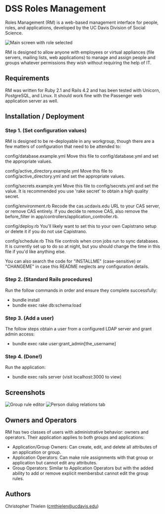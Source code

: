# DSS Roles Management

Roles Management (RM) is a web-based management interface for people, roles, and applications, developed by the UC Davis Division of Social Science.

![Main screen with role selected](http://169.237.101.195/image1.png "Main screen with role selected")

RM is designed to allow anyone with employees or  virtual appliances (file servers, mailing lists, web applications) to manage and assign people and groups whatever permissions they wish without requiring the help of IT.

## Requirements

RM was written for Ruby 2.1 and Rails 4.2 and has been tested with Unicorn, PostgreSQL, and Linux. It should work fine with the Passenger web application server as well.

## Installation / Deployment

### Step 1. (Set configuration values)

RM is designed to be re-deployable in any workgroup, though there
are a few matters of configuration that need to be attended to:

config/database.example.yml
	Move this file to config/database.yml and set the appropriate values.

config/active_directory.example.yml
  Move this file to config/active_directory.yml and set the appropriate values.

config/secrets.example.yml
	Move this file to config/secrets.yml and set the value. It is recommended
	you use 'rake secret' to obtain a high quality secret.

config/environment.rb
	Recode the cas.ucdavis.edu URL to your CAS server, or remove CAS entirely. If
  you decide to remove CAS, also remove the before_filter in
	app/controllers/application_controller.rb.

config/deploy.rb
	You'll likely want to set this to your own Capistrano setup or delete it
	if you do not use Capistrano.

config/schedule.rb
  This file controls when cron jobs run to sync databases. It is currently
  set up to do so at night, but you should change the time in this file if
  you'd like anything else.

You can also search the code for "INSTALLME" (case-sensitive) or "CHANGEME"
in case this README neglects any configuration details.

### Step 2. (Standard Rails procedures)

Run the follow commands in order and ensure they complete successfully:

 * bundle install
 * bundle exec rake db:schema:load

### Step 3. (Add a user)

The follow steps obtain a user from a configured LDAP server and grant admin
access:

 * bundle exec rake user:grant_admin[the_username]

### Step 4. (Done!)

Run the application:

 * bundle exec rails server (visit localhost:3000 to view)

## Screenshots
![Group rule editor](http://169.237.101.195/image2.png "Group rule editor")
![Person dialog relations tab](http://169.237.101.195/image3.png "Person dialog relations tab")

## Owners and Operators
RM has two classes of users with administrative behavior: owners and operators. Their
application applies to both groups and applications:

  - Application/Group Owners: Can create, edit, and delete all attributes of an application or group.
  - Application Operators: Can make role assignments with that group or application but cannot edit
               any attributes.
  - Group Operators: Similar to Application Operators but with the added ability to add or remove explicit
               membersbut cannot edit the group rules.

## Authors
Christopher Thielen (cmthielen@ucdavis.edu)
